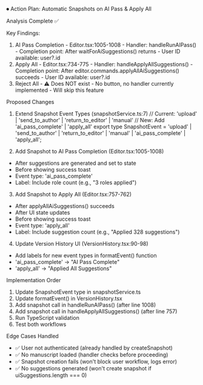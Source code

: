 ⏺ Action Plan: Automatic Snapshots on AI Pass & 
  Apply All

  Analysis Complete ✅

  Key Findings:

  1. AI Pass Completion - Editor.tsx:1005-1008
    - Handler: handleRunAIPass()
    - Completion point: After waitForAiSuggestions()
   returns
    - User ID available: user?.id
  2. Apply All - Editor.tsx:734-775
    - Handler: handleApplyAllSuggestions()
    - Completion point: After
  editor.commands.applyAllAiSuggestions() succeeds
    - User ID available: user?.id
  3. Reject All - ⚠️ Does NOT exist
    - No button, no handler currently implemented
    - Will skip this feature

  Proposed Changes

  1. Extend Snapshot Event Types
  (snapshotService.ts:7)
  // Current: 'upload' | 'send_to_author' | 
  'return_to_editor' | 'manual'
  // New: Add 'ai_pass_complete' | 'apply_all'
  export type SnapshotEvent = 'upload' |
  'send_to_author' | 'return_to_editor' | 'manual' |
   'ai_pass_complete' | 'apply_all';

  2. Add Snapshot to AI Pass Completion
  (Editor.tsx:1005-1008)
  - After suggestions are generated and set to state
  - Before showing success toast
  - Event type: 'ai_pass_complete'
  - Label: Include role count (e.g., "3 roles
  applied")

  3. Add Snapshot to Apply All (Editor.tsx:757-762)
  - After applyAllAiSuggestions() succeeds
  - After UI state updates
  - Before showing success toast
  - Event type: 'apply_all'
  - Label: Include suggestion count (e.g., "Applied
  328 suggestions")

  4. Update Version History UI
  (VersionHistory.tsx:90-98)
  - Add labels for new event types in formatEvent()
  function
  - 'ai_pass_complete' → "AI Pass Complete"
  - 'apply_all' → "Applied All Suggestions"

  Implementation Order

  1. Update SnapshotEvent type in snapshotService.ts
  2. Update formatEvent() in VersionHistory.tsx
  3. Add snapshot call in handleRunAIPass() (after
  line 1008)
  4. Add snapshot call in
  handleApplyAllSuggestions() (after line 757)
  5. Run TypeScript validation
  6. Test both workflows

  Edge Cases Handled

  - ✅ User not authenticated (already handled by
  createSnapshot)
  - ✅ No manuscript loaded (handler checks before
  proceeding)
  - ✅ Snapshot creation fails (won't block user
  workflow, logs error)
  - ✅ No suggestions generated (won't create
  snapshot if uiSuggestions.length === 0)
